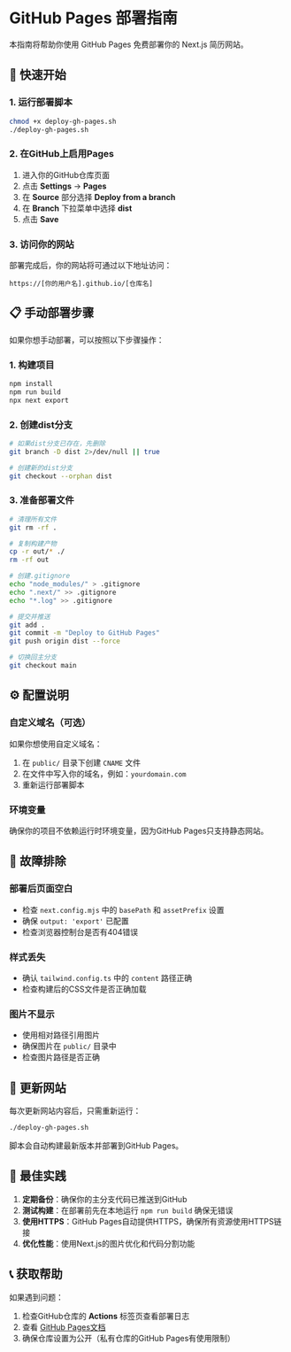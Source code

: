 # GitHub Pages 部署指南

本指南将帮助你使用 GitHub Pages 免费部署你的 Next.js 简历网站。

## 🚀 快速开始

### 1. 运行部署脚本
```bash
chmod +x deploy-gh-pages.sh
./deploy-gh-pages.sh
```

### 2. 在GitHub上启用Pages
1. 进入你的GitHub仓库页面
2. 点击 **Settings** → **Pages**
3. 在 **Source** 部分选择 **Deploy from a branch**
4. 在 **Branch** 下拉菜单中选择 **dist**
5. 点击 **Save**

### 3. 访问你的网站
部署完成后，你的网站将可通过以下地址访问：
```
https://[你的用户名].github.io/[仓库名]
```

## 📋 手动部署步骤

如果你想手动部署，可以按照以下步骤操作：

### 1. 构建项目
```bash
npm install
npm run build
npx next export
```

### 2. 创建dist分支
```bash
# 如果dist分支已存在，先删除
git branch -D dist 2>/dev/null || true

# 创建新的dist分支
git checkout --orphan dist
```

### 3. 准备部署文件
```bash
# 清理所有文件
git rm -rf .

# 复制构建产物
cp -r out/* ./
rm -rf out

# 创建.gitignore
echo "node_modules/" > .gitignore
echo ".next/" >> .gitignore
echo "*.log" >> .gitignore

# 提交并推送
git add .
git commit -m "Deploy to GitHub Pages"
git push origin dist --force

# 切换回主分支
git checkout main
```

## ⚙️ 配置说明

### 自定义域名（可选）
如果你想使用自定义域名：
1. 在 `public/` 目录下创建 `CNAME` 文件
2. 在文件中写入你的域名，例如：`yourdomain.com`
3. 重新运行部署脚本

### 环境变量
确保你的项目不依赖运行时环境变量，因为GitHub Pages只支持静态网站。

## 🔧 故障排除

### 部署后页面空白
- 检查 `next.config.mjs` 中的 `basePath` 和 `assetPrefix` 设置
- 确保 `output: 'export'` 已配置
- 检查浏览器控制台是否有404错误

### 样式丢失
- 确认 `tailwind.config.ts` 中的 `content` 路径正确
- 检查构建后的CSS文件是否正确加载

### 图片不显示
- 使用相对路径引用图片
- 确保图片在 `public/` 目录中
- 检查图片路径是否正确

## 📱 更新网站

每次更新网站内容后，只需重新运行：
```bash
./deploy-gh-pages.sh
```

脚本会自动构建最新版本并部署到GitHub Pages。

## 🎯 最佳实践

1. **定期备份**：确保你的主分支代码已推送到GitHub
2. **测试构建**：在部署前先在本地运行 `npm run build` 确保无错误
3. **使用HTTPS**：GitHub Pages自动提供HTTPS，确保所有资源使用HTTPS链接
4. **优化性能**：使用Next.js的图片优化和代码分割功能

## 📞 获取帮助

如果遇到问题：
1. 检查GitHub仓库的 **Actions** 标签页查看部署日志
2. 查看 [GitHub Pages文档](https://docs.github.com/en/pages)
3. 确保仓库设置为公开（私有仓库的GitHub Pages有使用限制）
